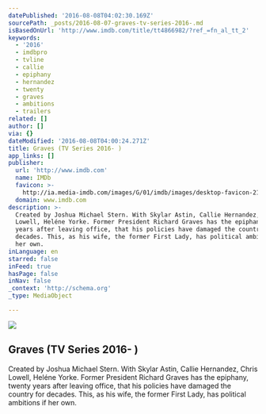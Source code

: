 ```yaml
---
datePublished: '2016-08-08T04:02:30.169Z'
sourcePath: _posts/2016-08-07-graves-tv-series-2016-.md
isBasedOnUrl: 'http://www.imdb.com/title/tt4866982/?ref_=fn_al_tt_2'
keywords:
  - '2016'
  - imdbpro
  - tvline
  - callie
  - epiphany
  - hernandez
  - twenty
  - graves
  - ambitions
  - trailers
related: []
author: []
via: {}
dateModified: '2016-08-08T04:00:24.271Z'
title: Graves (TV Series 2016- )
app_links: []
publisher:
  url: 'http://www.imdb.com'
  name: IMDb
  favicon: >-
    http://ia.media-imdb.com/images/G/01/imdb/images/desktop-favicon-2165806970._CB282524575_.ico
  domain: www.imdb.com
description: >-
  Created by Joshua Michael Stern. With Skylar Astin, Callie Hernandez, Chris
  Lowell, Heléne Yorke. Former President Richard Graves has the epiphany, twenty
  years after leaving office, that his policies have damaged the country for
  decades. This, as his wife, the former First Lady, has political ambitions if
  her own.
inLanguage: en
starred: false
inFeed: true
hasPage: false
inNav: false
_context: 'http://schema.org'
_type: MediaObject

---
```

<article style=""><img src="http://ia.media-imdb.com/images/M/MV5BZmZlNDI5MjktY2Y3OS00NzdjLThjOTgtNmI0MzE5MmViMTJjXkEyXkFqcGdeQXVyNjgyMDA3MTU@._V1_UY1200_CR85,0,630,1200_AL_.jpg" /><h1>Graves (TV Series 2016- )</h1><p>Created by Joshua Michael Stern. With Skylar Astin, Callie Hernandez, Chris Lowell, Heléne Yorke. Former President Richard Graves has the epiphany, twenty years after leaving office, that his policies have damaged the country for decades. This, as his wife, the former First Lady, has political ambitions if her own.</p></article>